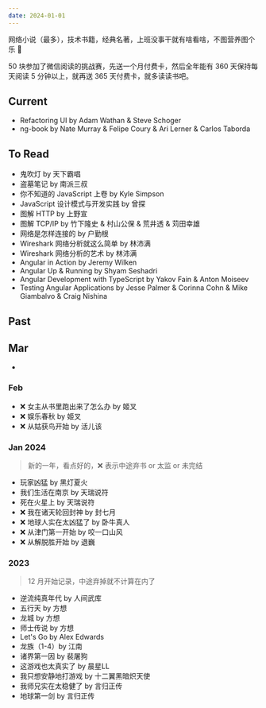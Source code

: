 ```yaml
---
date: 2024-01-01
---
```


网络小说（最多），技术书籍，经典名著，上班没事干就有啥看啥，不图营养图个乐 🛌

50 块参加了微信阅读的挑战赛，先送一个月付费卡，然后全年能有 360 天保持每天阅读 5 分钟以上，就再送 365 天付费卡，就多读读书吧。

## Current

- Refactoring UI by Adam Wathan & Steve Schoger
- ng-book by Nate Murray & Felipe Coury & Ari Lerner & Carlos Taborda

## To Read

- 鬼吹灯 by 天下霸唱
- 盗墓笔记 by 南派三叔
- 你不知道的 JavaScript 上卷 by Kyle Simpson
- JavaScript 设计模式与开发实践 by 曾探
- 图解 HTTP by 上野宣
- 图解 TCP/IP by 竹下隆史 & 村山公保 & 荒井透 & 苅田幸雄
- 网络是怎样连接的 by 户勤根
- Wireshark 网络分析就这么简单 by 林沛满
- Wireshark 网络分析的艺术 by 林沛满
- Angular in Action by Jeremy Wilken
- Angular Up & Running by Shyam Seshadri
- Angular Development with TypeScript by Yakov Fain & Anton Moiseev
- Testing Angular Applications by Jesse Palmer & Corinna Cohn & Mike Giambalvo & Craig Nishina

## Past

## Mar

-

### Feb

- ❌ 女主从书里跑出来了怎么办 by 姬叉
- ❌ 娱乐春秋 by 姬叉
- ❌ 从姑获鸟开始 by 活儿该

### Jan 2024

> 新的一年，看点好的，❌ 表示中途弃书 or 太监 or 未完结

- 玩家凶猛 by 黑灯夏火
- 我们生活在南京 by 天瑞说符
- 死在火星上 by 天瑞说符
- ❌ 我在诸天轮回封神 by 封七月
- ❌ 地球人实在太凶猛了 by 卧牛真人
- ❌ 从津门第一开始 by 咬一口山风
- ❌ 从解脱胜开始 by 退巍

### 2023

> 12 月开始记录，中途弃掉就不计算在内了

- 逆流纯真年代 by 人间武库
- 五行天 by 方想
- 龙城 by 方想
- 师士传说 by 方想
- Let's Go by Alex Edwards
- 龙族（1-4）by 江南
- 诸界第一因 by 裴屠狗
- 这游戏也太真实了 by 晨星LL
- 我只想安静地打游戏 by 十二翼黑暗炽天使
- 我师兄实在太稳健了 by 言归正传
- 地球第一剑 by 言归正传
